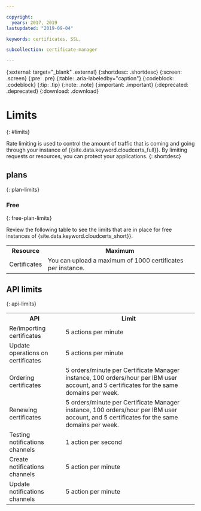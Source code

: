 ```yaml
---

copyright:
  years: 2017, 2019
lastupdated: "2019-09-04"

keywords: certificates, SSL,

subcollection: certificate-manager

---
```


{:external: target="_blank" .external}
{:shortdesc: .shortdesc}
{:screen: .screen}
{:pre: .pre}
{:table: .aria-labeledby="caption"}
{:codeblock: .codeblock}
{:tip: .tip}
{:note: .note}
{:important: .important}
{:deprecated: .deprecated}
{:download: .download}

# Limits
{: #limits}

Rate limiting is used to control the amount of traffic that is coming and going through your instance of {{site.data.keyword.cloudcerts_full}}. By limiting requests or resources, you can protect your applications.
{: shortdesc}

## plans
{: plan-limits}

### Free
{: free-plan-limits}

Review the following table to see the limits that are in place for free instances of {site.data.keyword.cloudcerts_short}}.

<table>
  <tr>
    <th> Resource </th>
    <th> Maximum </th>
  </tr>
  <tr>
    <td>Certificates</td>
    <td>You can upload a maximum of 1000 certificates per instance.</td>
  </tr>
</table>

## API limits
{: api-limits}

<table>
  <tr>
    <th> API </th>
    <th> Limit </th>
  </tr>
  <tr>
    <td>Re/importing certificates</td>
    <td>5 actions per minute</td>
  </tr>
  <tr>
    <td>Update operations on certificates</td>
    <td>5 actions per minute</td>
  </tr>
    <td>Ordering certificates</td>
    <td>5 orders/minute per Certificate Manager instance, 100 orders/hour per IBM user account, and 5 certificates for the same domains per week.</td>
  </tr>
  </tr>
    <td>Renewing certificates</td>
    <td>5 orders/minute per Certificate Manager instance, 100 orders/hour per IBM user account, and 5 certificates for the same domains per week.</td>
  </tr>
  <tr>
    <td>Testing notifications channels</td>
    <td>1 action per second</td>
  </tr>
  <tr>
    <td>Create notifications channels</td>
    <td>5 action per minute</td>
  </tr>
  <tr>
    <td>Update notifications channels</td>
    <td>5 action per minute</td>
  </tr>
</table>